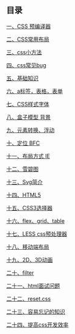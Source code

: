 ## 目录[一、CSS 预编译器](CSS%20预编译器.md)[二、CSS常用布局](CSS常用布局.md)[三、css小方法](css小方法.md)[四、css常见bug](css常见bug.md)[五、基础知识](html-01%20基础知识.md)[六、a标签，表格，表单](html-02%20a标签，表格，表单.md)[七、CSS样式字体](html-03%20CSS样式字体.md)[八、盒子模型 背景](html-04%20盒子模型%20背景.md)[九、元素转换、浮动](html-05%20元素转换、浮动.md)[十、定位 BFC](html-06%20定位%20BFC.md)[十一、布局方式 IE](html-07%20布局方式%20IE.md)[十二、雪碧图](html-08%20雪碧图.md)[十三、Svg简介](html-11%20Svg简介.md)[十四、HTML5](html-12%20HTML5.md)[十五、CSS3选择器](html-13%20CSS3选择器.md)[十六、flex、grid、table](html-14%20flex、grid、table.md)[十七、LESS css预处理器](html-15%20LESS%20css预处理器.md)[十八、移动端布局](html-17%20移动端布局.md)[十九、2D、3D动画](html-18%202D、3D动画.md)[二十、filter](html-19%20filter.md)[二十一、html面试问题](html面试问题.md)[二十二、reset.css](reset.css.md)[二十三、容易忘记的知识](容易忘记的知识.md)[二十四、提高css开发效率](提高css开发效率.md)